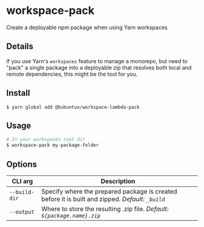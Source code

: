# workspace-pack

Create a deployable npm package when using Yarn workspaces

## Details

If you use Yarn's `workspaces` feature to manage a monorepo, but need to "pack" a single package into a deployable zip that resolves both local and remote dependencies, this might be the tool for you.

## Install

```
$ yarn global add @bubuntux/workspace-lambda-pack
```

## Usage

```bash
# In your workspaces root dir
$ workspace-pack my-package-folder
```

## Options

| CLI arg       | Description                                                                                      |
| ------------- | ------------------------------------------------------------------------------------------------ |
| `--build-dir` | Specify where the prepared package is created before it is built and zipped. _Default: `_build`_ |
| `--output`    | Where to store the resulting .zip file. _Default: `${package.name}.zip`_                         |
